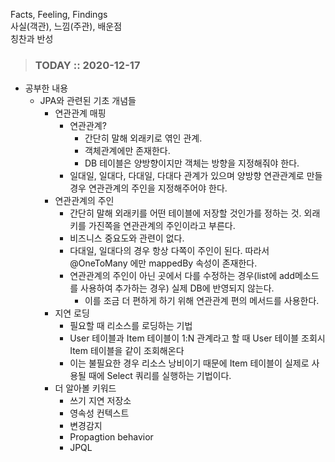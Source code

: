 Facts, Feeling, Findings  
사실(객관), 느낌(주관), 배운점  
칭찬과 반성

> ### TODAY :: 2020-12-17

* 공부한 내용
  * JPA와 관련된 기초 개념들
    - 연관관계 매핑
      - 연관관계?
        - 간단히 말해 외래키로 엮인 관계.
        - 객체관계에만 존재한다.
        - DB 테이블은 양방향이지만 객체는 방향을 지정해줘야 한다.
      - 일대일, 일대다, 다대일, 다대다 관계가 있으며 양방향 연관관계로 만들 경우 연관관계의 주인을 지정해주어야 한다.
    - 연관관계의 주인
      - 간단히 말해 외래키를 어떤 테이블에 저장할 것인가를 정하는 것. 외래키를 가진쪽을 연관관계의 주인이라고 부른다.
      - 비즈니스 중요도와 관련이 없다.
      - 다대일, 일대다의 경우 항상 다쪽이 주인이 된다. 따라서 @OneToMany 에만 mappedBy 속성이 존재한다.
      - 연관관계의 주인이 아닌 곳에서 다를 수정하는 경우(list에 add메소드를 사용하여 추가하는 경우) 실제 DB에 반영되지 않는다.
        - 이를 조금 더 편하게 하기 위해 연관관계 편의 메서드를 사용한다.
    - 지연 로딩
      - 필요할 때 리소스를 로딩하는 기법
      - User 테이블과 Item 테이블이 1:N 관계라고 할 때 User 테이블 조회시 Item 테이블을 같이 조회해온다
      - 이는 불필요한 경우 리소스 낭비이기 때문에 Item 테이블이 실제로 사용될 때에 Select 쿼리를 실행하는 기법이다.
    - 더 알아볼 키워드
      - 쓰기 지연 저장소
      - 영속성 컨텍스트
      - 변경감지
      - Propagtion behavior
      - JPQL
